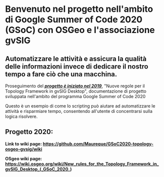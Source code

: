 # Benvenuto nel progetto nell'ambito di Google Summer of Code 2020 (GSoC) con OSGeo e l'associazione gvSIG
## Automatizzare le attività e assicura la qualità delle informazioni invece di dedicare il nostro tempo a fare ciò che una macchina.

Proseguimento del [***progetto è iniziato nel 2019***](https://github.com/Maureque/GSoC_2019-Italiano/wiki), "Nuove regole per il Topology Framework in gvSIG Desktop", documentazione di progetto sviluppata nell'ambito del programma Google Summer of Code 2020

Questo è un esempio di come lo scripting può aiutare ad automatizzare le attività e risparmiare tempo, consentendo all'utente di concentrarsi sulla logica risolvere.

## **Progetto 2020:**

**Link to wiki page: https://github.com/Maureque/GSoC2020-topology-osgeo-gvsig/wiki**

**OSgeo wiki page: https://wiki.osgeo.org/wiki/New_rules_for_the_Topology_Framework_in_gvSIG_Desktop_(_GSoC_2020_)**
